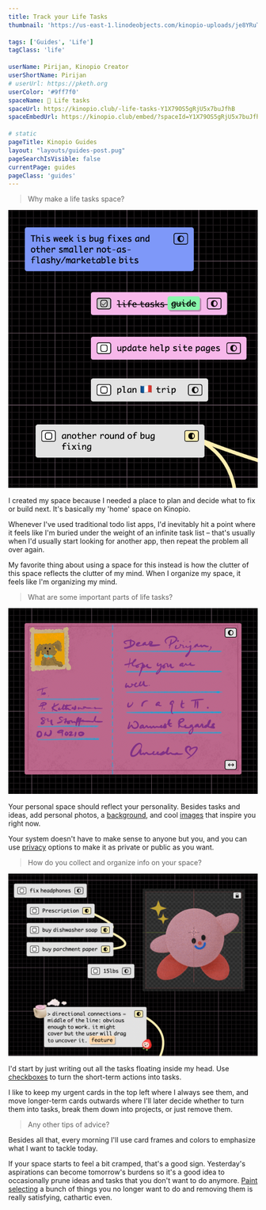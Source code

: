 ```yaml
---
title: Track your Life Tasks
thumbnail: 'https://us-east-1.linodeobjects.com/kinopio-uploads/je8YRuTxdRCot6P3kdEEE/909B725B-B8D0-4372-B96C-92BB46D1C166.png'

tags: ['Guides', 'Life']
tagClass: 'life'

userName: Pirijan, Kinopio Creator
userShortName: Pirijan
# userUrl: https://pketh.org
userColor: '#9ff7f0'
spaceName: 🌱 Life tasks
spaceUrl: https://kinopio.club/-life-tasks-Y1X79OS5gRjU5x7buJfhB
spaceEmbedUrl: https://kinopio.club/embed/?spaceId=Y1X79OS5gRjU5x7buJfhB&zoom=50

# static
pageTitle: Kinopio Guides
layout: "layouts/guides-post.pug"
pageSearchIsVisible: false
currentPage: guides
pageClass: 'guides'
---
```


> Why make a life tasks space?

![](/assets/posts/guides/life-tasks6.png)

I created my space because I needed a place to plan and decide what to fix or build next. It's basically my 'home' space on Kinopio.

Whenever I've used traditional todo list apps, I'd inevitably hit a point where it feels like I'm buried under the weight of an infinite task list – that's usually when I'd usually start looking for another app, then repeat the problem all over again.

My favorite thing about using a space for this instead is how the clutter of this space reflects the clutter of my mind. When I organize my space, it feels like I'm organizing my mind.

> What are some important parts of life tasks?

![](/assets/posts/guides/life-tasks1.png)

Your personal space should reflect your personality. Besides tasks and ideas, add personal photos, a [background](https://help.kinopio.club/posts/changing-space-background/), and cool [images](https://help.kinopio.club/posts/adding-images-to-cards/) that inspire you right now.

Your system doesn't have to make sense to anyone but you, and you can use [privacy](https://help.kinopio.club/posts/privacy-options/) options to make it as private or public as you want.

> How do you collect and organize info on your space?

![](/assets/posts/guides/life-tasks5.png)

I'd start by just writing out all the tasks floating inside my head. Use [checkboxes](https://help.kinopio.club/posts/checkbox-cards/) to turn the short-term actions into tasks.

I like to keep my urgent cards in the top left where I always see them, and move longer-term cards outwards where I'll later decide whether to turn them into tasks, break them down into projects, or just remove them.

> Any other tips of advice?

Besides all that, every morning I'll use card frames and colors to emphasize what I want to tackle today.

If your space starts to feel a bit cramped, that's a good sign. Yesterday's aspirations can become tomorrow's burdens so it's a good idea to occasionally prune ideas and tasks that you don't want to do anymore. [Paint selecting](https://help.kinopio.club/posts/selecting-and-bulk-actions/) a bunch of things you no longer want to do and removing them is really satisfying, cathartic even.
